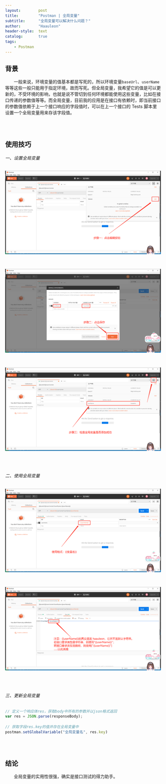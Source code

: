 ```yaml
---
layout:        post
title:         "Postman | 全局变量"
subtitle:      "全局变量可以解决什么问题？"
author:        "Haauleon"
header-style:  text
catalog:       true
tags:
    - Postman
---
```


## 背景
&emsp;&emsp;一般来说，环境变量的值基本都是写死的，所以环境变量`baseUrl`、`userName`等等这些一般只能用于指定环境，故而写死。但全局变量，我希望它的值是可以更新的，不受环境的影响，也就是说不管切到任何环境都能使用这些变量，比如在接口传递的参数值等等。而全局变量，目前我的应用是在接口有依赖时，即当前接口的参数值依赖于上一个接口响应的字段值时，可以在上一个接口的 Tests 脚本里设置一个全局变量用来存该字段值。          

<br><br>

## 使用技巧
###### 一、设置全局变量
![](\img\in-post\post-postman\2021-04-12-postman-global-1.png)         

<br>

![](\img\in-post\post-postman\2021-04-12-postman-global-2.png)        

<br>

![](\img\in-post\post-postman\2021-04-12-postman-global-3.png)     

<br><br>

###### 二、使用全局变量
![](\img\in-post\post-postman\2021-04-12-postman-global-4.png)         

<br>

![](\img\in-post\post-postman\2021-04-12-postman-global-5.png)     

<br><br>

###### 三、更新全局变量     
```js
// 定义一个响应体res，获取body中所有的参数并以json格式返回
var res = JSON.parse(responseBody);

// 获取字段res.key的值并存在全局变量中
postman.setGlobalVariable("全局变量名", res.key)
```

<br><br>

## 结论
&emsp;&emsp;全局变量的实用性很强，确实是接口测试的得力助手。 